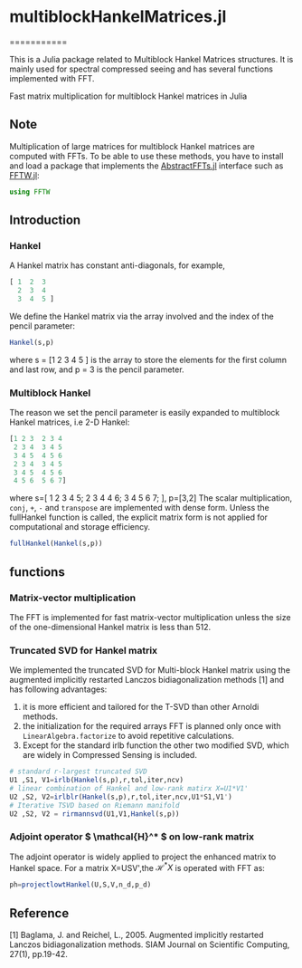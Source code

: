 # multiblockHankelMatrices.jl
===========

This is a Julia package related to Multiblock Hankel Matrices structures. It is mainly used for spectral compressed seeing and has several functions implemented with FFT.

Fast matrix multiplication for multiblock Hankel matrices in Julia

## Note

Multiplication of large matrices for multiblock Hankel matrices
are computed with FFTs.
To be able to use these methods, you have to install and load a package that implements
the [AbstractFFTs.jl](https://github.com/JuliaMath/AbstractFFTs.jl) interface such
as [FFTW.jl](https://github.com/JuliaMath/FFTW.jl):

```julia
using FFTW
```

## Introduction


### Hankel
A Hankel matrix has constant anti-diagonals, for example,
```julia
[ 1  2  3
  2  3  4
  3  4  5 ]
```
We define the Hankel matrix via the array involved and the index of the pencil parameter: 
```julia
Hankel(s,p)
```
where s = [1 2 3 4 5 ] is the array to store the elements for the first column and last row, and p = 3 is the pencil parameter. 

### Multiblock  Hankel 

The reason we set the pencil parameter is easily expanded to multiblock Hankel matrices, i.e 2-D Hankel: 
```julia
[1 2 3  2 3 4
 2 3 4  3 4 5
 3 4 5  4 5 6
 2 3 4  3 4 5 
 3 4 5  4 5 6
 4 5 6  5 6 7]
```
where s=[ 1 2 3 4 5; 2 3 4 4 6; 3 4 5 6 7; ], p=[3,2]
The scalar multiplication, `conj`, `+`, `-` and `transpose` are implemented with dense form. 
Unless the fullHankel function is called, the explicit matrix form is not applied for computational and storage efficiency.
```julia
fullHankel(Hankel(s,p))
```


## functions

### Matrix-vector multiplication 
The FFT is implemented for fast matrix-vector multiplication unless the size of the one-dimensional Hankel matrix is less than 512. 

### Truncated SVD for Hankel matrix
We implemented the truncated SVD for Multi-block Hankel matrix using the augmented implicitly restarted Lanczos bidiagonalization methods [1] and has following advantages: 

1. it is more efficient and tailored for the T-SVD than other Arnoldi methods.
2. the initialization for the required arrays FFT is planned only once with `LinearAlgebra.factorize` to avoid repetitive calculations.
3. Except for the standard irlb function the other two modified SVD, which are widely in Compressed Sensing is included.

```julia
# standard r-largest truncated SVD 
U1 ,S1, V1=irlb(Hankel(s,p),r,tol,iter,ncv)
# linear combination of Hankel and low-rank matirx X=U1*V1'
U2 ,S2, V2=irlblr(Hankel(s,p),r,tol,iter,ncv,U1*S1,V1')
# Iterative TSVD based on Riemann manifold
U2 ,S2, V2 = rirmannsvd(U1,V1,Hankel(s,p))

```





### Adjoint operator $ \mathcal{H}^* $ on low-rank matrix 

The adjoint operator is widely applied to project the enhanced matrix to Hankel space. 
For a matrix X=USV',the $\mathcal{H}^* X$ is operated with FFT as:

```julia
ph=projectlowtHankel(U,S,V,n_d,p_d)
```





## Reference 
[1] Baglama, J. and Reichel, L., 2005. Augmented implicitly restarted Lanczos bidiagonalization methods. SIAM Journal on Scientific Computing, 27(1), pp.19-42.
